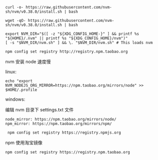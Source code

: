 



```shell
curl -o- https://raw.githubusercontent.com/nvm-sh/nvm/v0.38.0/install.sh | bash

wget -qO- https://raw.githubusercontent.com/nvm-sh/nvm/v0.38.0/install.sh | bash
```



```shell
export NVM_DIR="$([ -z "${XDG_CONFIG_HOME-}" ] && printf %s "${HOME}/.nvm" || printf %s "${XDG_CONFIG_HOME}/nvm")"
[ -s "$NVM_DIR/nvm.sh" ] && \. "$NVM_DIR/nvm.sh" # This loads nvm
```



```shell
npm config set registry http://registry.npm.taobao.org

```



nvm 安装 node 速度慢



linux:

```shell
echo "export NVM_NODEJS_ORG_MIRROR=https://npm.taobao.org/mirrors/node" >> $HOME/.profile
```



windows:

编辑 nvm 目录下 settings.txt 文件

```basic
node_mirror: https://npm.taobao.org/mirrors/node/
npm_mirror: https://npm.taobao.org/mirrors/npm/
```

```shell
 npm config set registry https://registry.npmjs.org
```





npm 使用淘宝镜像

```shell
npm config set registry https://registry.npm.taobao.org
```



